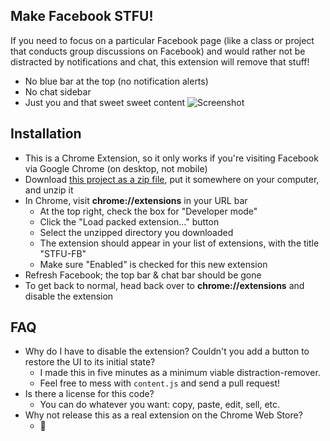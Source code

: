 ## Make Facebook STFU!

If you need to focus on a particular Facebook page (like a class or project that conducts group discussions on Facebook) and would rather not be distracted by notifications and chat, this extension will remove that stuff!

* No blue bar at the top (no notification alerts)
* No chat sidebar
* Just you and that sweet sweet content
![Screenshot](http://i.imgur.com/3Pd4o9L.png)

## Installation
* This is a Chrome Extension, so it only works if you're visiting Facebook via Google Chrome (on desktop, not mobile)
* Download [this project as a zip file](https://github.com/chrmcg/stfu-fb/archive/master.zip), put it somewhere on your computer, and unzip it
* In Chrome, visit __chrome://extensions__ in your URL bar
  * At the top right, check the box for "Developer mode"
  * Click the "Load packed extension..." button
  * Select the unzipped directory you downloaded
  * The extension should appear in your list of extensions, with the title "STFU-FB"
  * Make sure "Enabled" is checked for this new extension
* Refresh Facebook; the top bar & chat bar should be gone
* To get back to normal, head back over to __chrome://extensions__ and disable the extension

## FAQ
* Why do I have to disable the extension? Couldn't you add a button to restore the UI to its initial state?
  * I made this in five minutes as a minimum viable distraction-remover.
  * Feel free to mess with `content.js` and send a pull request!
* Is there a license for this code?
  * You can do whatever you want: copy, paste, edit, sell, etc.
* Why not release this as a real extension on the Chrome Web Store?
  * 🤷

